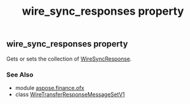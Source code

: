 ﻿---
title: wire_sync_responses property
second_title: Aspose.Finance for Python via .NET API References
description: 
type: docs
weight: 30
url: /python-net/aspose.finance.ofx/wiretransferresponsemessagesetv1/wire_sync_responses/
is_root: false
---

## wire_sync_responses property


Gets or sets the collection of [WireSyncResponse](/finance/python-net/aspose.finance.ofx.wiretransfer/wiresyncresponse).

### See Also
* module [aspose.finance.ofx](../../)
* class [WireTransferResponseMessageSetV1](/finance/python-net/aspose.finance.ofx/wiretransferresponsemessagesetv1)
